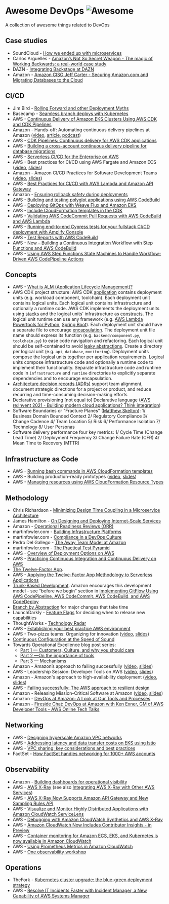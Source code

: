 # Awesome DevOps ![Awesome](https://awesome.re/badge.svg)
A collection of awesome things related to DevOps

## Case studies
* SoundCloud - [How we ended up with microservices](https://philcalcado.com/2015/09/08/how_we_ended_up_with_microservices.html)
* Carlos Arguelles - [Amazon’s Not So Secret Weapon - The magic of Working Backwards: a real-world case study](https://medium.com/nerd-for-tech/how-i-grew-an-engineering-productivity-tool-to-impact-thousands-of-engineers-at-amazon-and-how-28a990091207)
* DAZN - [Integrating Backstage at DAZN](https://medium.com/dazn-tech/integrating-backstage-at-dazn-b8ef5268b347)
* Amazon - [Amazon CISO Jeff Carter - Securing Amazon.com and Migrating Databases to the Cloud](https://www.youtube.com/watch?v=5xuCQJzv7eM)

## CI/CD
* Jim Bird - [Rolling Forward and other Deployment Myths](https://dzone.com/articles/rolling-forward-and-other)
* Basecamp - [Seamless branch deploys with Kubernetes](https://m.signalvnoise.com/seamless-branch-deploys-with-kubernetes/)
* AWS - [Continuous Delivery of Amazon EKS Clusters Using AWS CDK and CDK Pipelines](https://aws.amazon.com/blogs/containers/continuous-delivery-of-amazon-eks-clusters-using-aws-cdk-and-cdk-pipelines/)
* Amazon - Hands-off: Automating continuous delivery pipelines at Amazon ([video](https://youtu.be/ngnMj1zbMPY), [article](https://aws.amazon.com/builders-library/automating-safe-hands-off-deployments/), [podcast](https://www.infoq.com/podcasts/aws-deployments/))
* AWS - [CDK Pipelines: Continuous delivery for AWS CDK applications](https://aws.amazon.com/blogs/developer/cdk-pipelines-continuous-delivery-for-aws-cdk-applications/)
* AWS - [Building a cross-account continuous delivery pipeline for database migrations](https://aws.amazon.com/blogs/database/building-a-cross-account-continuous-delivery-pipeline-for-database-migrations/)
* AWS - [Serverless CI/CD for the Enterprise on AWS](https://aws.amazon.com/quickstart/architecture/serverless-cicd-for-enterprise/)
* AWS - Best practices for CI/CD using AWS Fargate and Amazon ECS ([video](https://www.youtube.com/watch?v=7FVK0i9edyg), [slides](https://d1.awsstatic.com/events/reinvent/2019/REPEAT_2_Best_practices_for_CICD_using_AWS_Fargate_and_Amazon_ECS_CON333-R2.pdf))
* Amazon - Amazon CI/CD Practices for Software Development Teams ([video](https://youtu.be/3HKbXz0RwSg), [slides](https://www.slideshare.net/AmazonWebServices/amazon-cicd-practices-for-software-development-teams))
* AWS - [Best  Practices for CI/CD with AWS Lambda and Amazon API Gateway](https://www.slideshare.net/AmazonWebServices/best-practices-for-cicd-with-aws-lambda-and-amazon-api-gateway-srv355r1-aws-reinvent-2018)
* Amazon - [Ensuring rollback safety during deployments](https://aws.amazon.com/builders-library/ensuring-rollback-safety-during-deployments/)
* AWS - [Building and testing polyglot applications using AWS CodeBuild](https://aws.amazon.com/blogs/devops/building-and-testing-polyglot-applications-using-aws-codebuild/)
* AWS - [Deploying GitOps with Weave Flux and Amazon EKS](https://aws.amazon.com/blogs/compute/deploying-gitops-with-weave-flux-and-amazon-eks/)
* AWS - [Include CloudFormation templates in the CDK](https://docs.aws.amazon.com/cdk/api/latest/docs/cloudformation-include-readme.html)
* AWS - [Validating AWS CodeCommit Pull Requests with AWS CodeBuild and AWS Lambda](https://aws.amazon.com/blogs/devops/validating-aws-codecommit-pull-requests-with-aws-codebuild-and-aws-lambda/)
* AWS - [Running end-to-end Cypress tests for your fullstack CI/CD deployment with Amplify Console](https://aws.amazon.com/blogs/mobile/running-end-to-end-cypress-tests-for-your-fullstack-ci-cd-deployment-with-amplify-console/)
* AWS - [Test Reports with AWS CodeBuild](https://aws.amazon.com/blogs/devops/test-reports-with-aws-codebuild/)
* AWS - [New – Building a Continuous Integration Workflow with Step Functions and AWS CodeBuild](https://aws.amazon.com/blogs/aws/new-building-a-continuous-integration-workflow-with-step-functions-and-aws-codebuild/)
* AWS - [Using AWS Step Functions State Machines to Handle Workflow-Driven AWS CodePipeline Actions](https://aws.amazon.com/blogs/devops/using-aws-step-functions-state-machines-to-handle-workflow-driven-aws-codepipeline-actions/)

## Concepts
* AWS - [What is ALM (Application Lifecycle Management)?](https://aws.amazon.com/what-is/application-lifecycle-management/)
* AWS CDK project structure: AWS CDK [application](https://docs.aws.amazon.com/cdk/v2/guide/apps.html) contains deployment units (e.g. workload component, toolchain). Each deployment unit contains logical units. Each logical unit contains infrastructure and optionally a runtime code. AWS CDK implements the deployment units using [stacks](https://docs.aws.amazon.com/cdk/v2/guide/stacks.html) and the logical units' infrastructure as [constructs](https://docs.aws.amazon.com/cdk/v2/guide/constructs.html). The logical unit runtime can use any framework (e.g. [AWS Lambda Powertools for Python](https://awslabs.github.io/aws-lambda-powertools-python/), [Spring Boot](https://spring.io/projects/spring-boot)). Each deployment unit should have a separate file to encourage [encapsulation](https://en.wikipedia.org/wiki/Encapsulation_(computer_programming)). The deployment unit file name should express its function (e.g. `backend/component.py`, `toolchain.py`) to ease code navigation and refactoring. Each logical unit should be self-contained to avoid [leaky abstractions](https://en.wikipedia.org/wiki/Leaky_abstraction). Create a directory per logical unit (e.g. `api`, `database`, `monitoring`). Deployment units compose the logical units together per application requirements. Logical units compose infrastructure code and optionally a runtime code to implement their functionality. Separate infrastructure code and runtime code in `infrastructure` and `runtime` directories to explicitly separate dependencies and to encourage encapsulation.
* [Architecture decision records (ADRs)](https://docs.aws.amazon.com/prescriptive-guidance/latest/architectural-decision-records/appendix.html) support team alignment, document strategic directions for a project or product, and reduce recurring and time-consuming decision-making efforts
* Declarative provisioning [not equal to] Declarative language ([AWS re:Invent 2021 - Building modern cloud applications? Think integration](https://www.youtube.com/watch?v=ttJAIQf7cTw&t=2077s))
* Software Boundaries or "Fracture Planes" ([Matthew Skelton](https://blog.matthewskelton.net/about/)): 1/ Business Domain Bounded Context 2/ Regulatory Compliance 3/ Change Cadence 4/ Team Location 5/ Risk 6/ Performance Isolation 7/ Technology 8/ User Personas
* Software delivery performance four key metrics: 1/ Cycle Time (Change Lead Time) 2/ Deployment Frequency 3/ Change Failure Rate (CFR) 4/ Mean Time to Recovery (MTTR)

## Infrastructure as Code
* AWS - [Running bash commands in AWS CloudFormation templates](https://aws.amazon.com/blogs/mt/running-bash-commands-in-aws-cloudformation-templates/)
* AWS - Building production-ready prototypes ([video](https://www.youtube.com/watch?v=-_Zl9u9i1KI), [slides](https://d1.awsstatic.com/events/reinvent/2021/Building_productionready_prototypes_ARC330.pdf))
* AWS - [Managing resources using AWS CloudFormation Resource Types](https://aws.amazon.com/blogs/mt/managing-resources-using-aws-cloudformation-resource-types/)

## Methodology
* Chris Richardson - [Minimizing Design Time Coupling in a Microservice Architecture](https://www.infoq.com/presentations/microservices-design-time-coupling/)
* James Hamilton - [On Designing and Deploying Internet-Scale Services](https://mvdirona.com/jrh/talksAndPapers/JamesRH_Lisa.pdf)
* Amazon - [Operational Readiness Reviews (ORR)](https://docs.aws.amazon.com/wellarchitected/latest/operational-readiness-reviews/wa-operational-readiness-reviews.html)
* martinfowler.com - [Building Infrastructure Platforms](https://martinfowler.com/articles/building-infrastructure-platform.html)
* martinfowler.com - [Compliance in a DevOps Culture](https://martinfowler.com/articles/devops-compliance.html)
* Pedro Del Gallego - [The Away Team Model at Amazon](https://pedrodelgallego.github.io/blog/amazon/operating-model/away-team-model/)
* martinfowler.com - [The Practical Test Pyramid](https://martinfowler.com/articles/practical-test-pyramid.html)
* AWS - [Overview of Deployment Options on AWS](https://docs.aws.amazon.com/whitepapers/latest/overview-deployment-options/welcome.html)
* AWS - [Practicing Continuous Integration and Continuous Delivery on AWS](https://docs.aws.amazon.com/whitepapers/latest/practicing-continuous-integration-continuous-delivery/welcome.html)
* [The Twelve-Factor App](https://12factor.net/). 
* AWS - [Applying  the Twelve-Factor App Methodology to Serverless Applications](https://aws.amazon.com/blogs/compute/applying-the-twelve-factor-app-methodology-to-serverless-applications/)
* [Trunk-Based Development](https://trunkbaseddevelopment.com/). Amazon encourages this development model - see “before we begin” section in [Implementing GitFlow Using AWS CodePipeline, AWS CodeCommit, AWS CodeBuild, and AWS CodeDeploy](https://aws.amazon.com/blogs/devops/implementing-gitflow-using-aws-codepipeline-aws-codecommit-aws-codebuild-and-aws-codedeploy/)
* [Branch by Abstraction](https://www.branchbyabstraction.com/) for major changes that take time
* LaunchDarkly - [Feature Flags](https://launchdarkly.com/blog/what-are-feature-flags/) for deciding when to release new capabilities
* ThoughtWorks - [Technology Radar](https://www.thoughtworks.com/radar)
* AWS - [Establishing your best practice AWS environment](https://aws.amazon.com/organizations/getting-started/best-practices/)
* AWS - Two-pizza teams: Organizing for innovation ([video](https://www.youtube.com/watch?v=XavPl5t9dS8), [slides](https://d1.awsstatic.com/events/reinvent/2020/TwoPizza_Teams_Building_innovative_teams_that_scale_INO207.pdf))
* [Continuous Configuration at the Speed of Sound](https://www.allthingsdistributed.com/2021/08/continuous-configuration-on-aws.html)
* Towards Operational Excellence blog post series:
    * [Part 1 — Customers, Culture, and why you should care](https://medium.com/@adhorn/towards-operational-excellence-35ba6298b12f)
    * [Part 2 —On the importance of tools](https://medium.com/@adhorn/towards-operational-excellence-c9fe298e27e7)
    * [Part 3 — Mechanisms](https://medium.com/@adhorn/towards-operational-excellence-part-3-8b727f06a4b6)
* Amazon - Amazon’s approach to failing successfully ([video](https://www.youtube.com/watch?v=yQiRli2ZPxU), [slides](https://d1.awsstatic.com/events/reinvent/2019/REPEAT_1_Amazon%E2%80%99s_approach_to_failing_successfully_DOP208-R1.pdf))
* AWS - Leadership Session: Developer Tools on AWS ([video](https://www.youtube.com/watch?v=p9IybVJp5QM), [slides](https://d1.awsstatic.com/events/reinvent/2019/Leadership_Session_Developer_Tools_on_AWS_DOP210-L.pdf))
* Amazon - Amazon's approach to high-availability deployment ([video](https://www.youtube.com/watch?v=bCgD2bX1LI4), [slides](https://d1.awsstatic.com/events/reinvent/2019/REPEAT_1_Amazon's_approach_to_high-availability_deployment_DOP404-R1.pdf.pdf))
* AWS - [Failing successfully: The AWS approach to resilient design](https://d1.awsstatic.com/events/reinvent/2019/REPEAT_2_Failing_successfully_The_AWS_approach_to_resilient_design_ARC303-R2.pdf)
* Amazon - Releasing Mission-Critical Software at Amazon ([video](https://www.youtube.com/watch?v=I61KKO1rAQ8&feature=youtu.be), [slides](https://www.slideshare.net/AmazonWebServices/releasing-missioncritical-software-at-amazon-dev209r1-aws-reinvent-2018))
* Amazon - [DevOps at Amazon: A Look at Our Tools and Processes](https://www.youtube.com/watch?v=esEFaY0FDKc)
* Amazon - [Fireside Chat: DevOps at Amazon with Ken Exner, GM of AWS Developer Tools - AWS Online Tech Talks](https://www.youtube.com/watch?v=FlZm3nFMIAM&feature=youtu.be)

## Networking
* AWS - [Designing hyperscale Amazon VPC networks](https://aws.amazon.com/blogs/networking-and-content-delivery/designing-hyperscale-amazon-vpc-networks/)
* AWS - [Addressing latency and data transfer costs on EKS using Istio](https://aws.amazon.com/blogs/containers/addressing-latency-and-data-transfer-costs-on-eks-using-istio/)
* AWS - [VPC sharing: key considerations and best practices](https://aws.amazon.com/blogs/networking-and-content-delivery/vpc-sharing-key-considerations-and-best-practices/)
* FactSet - [How FactSet handles networking for 1000+ AWS accounts](https://aws.amazon.com/blogs/networking-and-content-delivery/how-factset-handles-networking-for-1000-aws-accounts/)

## Observability
* Amazon - [Building dashboards for operational visibility](https://aws.amazon.com/builders-library/building-dashboards-for-operational-visibility/)
* AWS - [AWS X-Ray](https://docs.aws.amazon.com/xray/latest/devguide/aws-xray.html) (see also [Integrating  AWS X-Ray with Other AWS Services](https://docs.aws.amazon.com/xray/latest/devguide/xray-services.html))
* AWS - [AWS  X-Ray Now Supports Amazon API Gateway and New Sampling Rules API](https://aws.amazon.com/blogs/aws/apigateway-xray/)
* AWS - [Visualize and Monitor Highly Distributed Applications with Amazon CloudWatch ServiceLens](https://aws.amazon.com/blogs/aws/visualize-and-monitor-highly-distributed-applications-with-amazon-cloudwatch-servicelens/)
* AWS - [Debugging with Amazon CloudWatch Synthetics and AWS X-Ray](https://aws.amazon.com/blogs/devops/debugging-with-amazon-cloudwatch-synthetics-and-aws-x-ray/)
* AWS - [Amazon CloudWatch Now Includes Contributor Insights - in Preview](https://aws.amazon.com/about-aws/whats-new/2019/11/amazon-cloudwatch-now-includes-contributor-insights-preview/)
* AWS - [Container monitoring for Amazon ECS, EKS, and Kubernetes is now available in Amazon CloudWatch](https://aws.amazon.com/about-aws/whats-new/2019/08/container-monitoring-for-amazon-ecs-eks-and-kubernetes-is-now-available-in-amazon-cloudwatch/)
* AWS - [Using Prometheus Metrics in Amazon CloudWatch](https://aws.amazon.com/blogs/containers/using-prometheus-metrics-in-amazon-cloudwatch/)
* AWS - [One observability workshop](https://catalog.workshops.aws/observability/)

## Operations
* TheFork - [Kubernetes cluster upgrade: the blue-green deployment strategy](https://aws.amazon.com/blogs/containers/kubernetes-cluster-upgrade-the-blue-green-deployment-strategy/)
* AWS - [Resolve IT Incidents Faster with Incident Manager, a New Capability of AWS Systems Manager](https://aws.amazon.com/blogs/aws/resolve-it-incidents-faster-with-incident-manager-a-new-capability-of-aws-systems-manager/)
